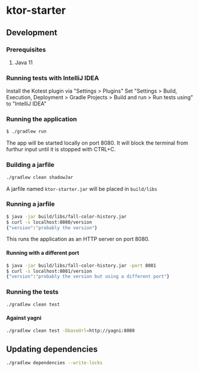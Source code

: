 # ktor-starter
## Development
### Prerequisites
1. Java 11

### Running tests with IntelliJ IDEA
Install the Kotest plugin via "Settings > Plugins"
Set "Settings > Build, Execution, Deployment > Gradle Projects > Build and run > Run tests using" to "IntelliJ IDEA"

### Running the application
```sh
$ ./gradlew run
```
The app will be started locally on port 8080. It will block the terminal from furthur input until it is stopped with CTRL+C.

### Building a jarfile
```sh
./gradlew clean shadowJar
```
A jarfile named `ktor-starter.jar` will be placed in `build/libs`

### Running a jarfile
```sh
$ java -jar build/libs/fall-color-history.jar
$ curl -s localhost:8080/version
{"version":"probably the version"}
```
This runs the application as an HTTP server on port 8080.

#### Running with a different port
```sh
$ java -jar build/libs/fall-color-history.jar -port 8081
$ curl -s localhost:8081/version
{"version":"probably the version but using a different port"}
```

### Running the tests
```sh
./gradlew clean test
```

#### Against yagni
```sh
./gradlew clean test -DbaseUrl=http://yagni:8080
```

## Updating dependencies
```sh
./gradlew dependencies --write-locks
```

